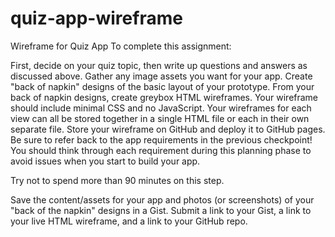# quiz-app-wireframe
Wireframe for Quiz App
To complete this assignment:

First, decide on your quiz topic, then write up questions and answers as discussed above.
Gather any image assets you want for your app.
Create "back of napkin" designs of the basic layout of your prototype.
From your back of napkin designs, create greybox HTML wireframes.
Your wireframe should include minimal CSS and no JavaScript.
Your wireframes for each view can all be stored together in a single HTML file or each in their own separate file.
Store your wireframe on GitHub and deploy it to GitHub pages.
Be sure to refer back to the app requirements in the previous checkpoint! You should think through each requirement during this planning phase to avoid issues when you start to build your app.

Try not to spend more than 90 minutes on this step.

Save the content/assets for your app and photos (or screenshots) of your "back of the napkin" designs in a Gist. Submit a link to your Gist, a link to your live HTML wireframe, and a link to your GitHub repo.
